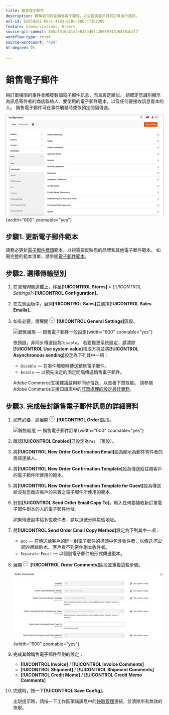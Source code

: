```yaml
---
title: 銷售電子郵件
description: 瞭解如何設定銷售電子郵件，以支援與客戶就其訂單進行通訊。
exl-id: b205dc61-08cc-4783-810c-686ccf2ba300
feature: Communications, Orders
source-git-commit: 8b5af316ab1d2e632ed5fc2066974326830ab3f7
workflow-type: tm+mt
source-wordcount: '424'
ht-degree: 0%

---
```


# 銷售電子郵件

與訂單相關的事件會觸發數個電子郵件訊息，而且設定類似。 請確定您識別顯示為訊息寄件者的商店聯絡人、要使用的電子郵件範本，以及任何要接收訊息復本的人。 銷售電子郵件可在事件觸發時或依預定間隔傳送。

![銷售組態 — 銷售電子郵件](./assets/config-sales-sales-email-full.png){width="600" zoomable="yes"}

## 步驟1. 更新電子郵件範本

請務必更新[電子郵件標頭](../systems/email-template-custom.md#header-template)範本，以視需要反映您的品牌和其他電子郵件範本。 如需完整的範本清單，請參閱[電子郵件範本](../systems/email-templates.md)。

## 步驟2. 選擇傳輸型別

1. 在&#x200B;_管理員_&#x200B;側邊欄上，移至&#x200B;**[!UICONTROL Stores]** > _[!UICONTROL Settings]_>**[!UICONTROL Configuration]**。

1. 在左側面板中，展開&#x200B;**[!UICONTROL Sales]**&#x200B;並選擇&#x200B;**[!UICONTROL Sales Emails]**。

1. 如有必要，請展開![擴充選擇器](../assets/icon-display-expand.png) **[!UICONTROL General Settings]**&#x200B;區段。

   ![銷售組態 — 銷售電子郵件一般設定](../configuration-reference/sales/assets/sales-emails-general-settings.png){width="600" zoomable="yes"}

   依預設，非同步傳送設為`Disable`。 若要變更系統設定，請清除&#x200B;**[!UICONTROL Use system value]**&#x200B;核取方塊並將&#x200B;**[!UICONTROL Asynchronous sending]**&#x200B;設定為下列其中一項：

   - `Disable` — 在事件觸發時傳送銷售電子郵件。
   - `Enable` — 以預先決定的固定間隔傳送銷售電子郵件。

   Adobe Commerce支援建議啟用非同步傳送，以改善下單效能。 請參閱Adobe Commerce支援知識庫中的[訂單處理的設定最佳實務](https://experienceleague.adobe.com/docs/commerce-operations/implementation-playbook/best-practices/maintenance/order-processing-configuration.html)。

## 步驟3. 完成每封銷售電子郵件訊息的詳細資料

1. 如有必要，請展開![擴充選擇器](../assets/icon-display-expand.png) **[!UICONTROL Order]**&#x200B;區段。

   ![銷售組態 — 銷售電子郵件訂單](../configuration-reference/sales/assets/sales-emails-order.png){width="600" zoomable="yes"}

1. 確認&#x200B;**[!UICONTROL Enabled]**&#x200B;已設定為`Yes` （預設）。

1. 將&#x200B;**[!UICONTROL New Order Confirmation Email]**&#x200B;設為顯示為郵件寄件者的商店連絡人。

1. 將&#x200B;**[!UICONTROL New Order Confirmation Template]**&#x200B;設為傳送給註冊客戶的電子郵件所使用的範本。

1. 將&#x200B;**[!UICONTROL New Order Confirmation Template for Guest]**&#x200B;設為傳送給沒有您商店帳戶的來賓之電子郵件所使用的範本。

1. 針對&#x200B;**[!UICONTROL Send Order Email Copy To]**，輸入任何要接收新訂單電子郵件副本的人的電子郵件地址。

   如果傳送副本給多位收件者，請以逗號分隔每個地址。

1. 將&#x200B;**[!UICONTROL Send Order Email Copy Method]**&#x200B;設定為下列其中一項：

   - `Bcc` — 在傳送給客戶的同一封電子郵件的標頭中包含收件者，以傳送&#x200B;_不公開的禮貌副本_。 客戶看不到密件副本收件者。
   - `Separate Email` — 以個別電子郵件的形式傳送復本。

1. 展開![擴充選擇器](../assets/icon-display-expand.png) **[!UICONTROL Order Comments]**&#x200B;區段並重複這些步驟。

   ![銷售組態 — 銷售電子郵件訂單註解](../configuration-reference/sales/assets/sales-emails-order-comments.png){width="600" zoomable="yes"}

1. 完成其餘銷售電子郵件型別的設定：

   - **[!UICONTROL Invoice]** / **[!UICONTROL Invoice Comments]**
   - **[!UICONTROL Shipment]** / **[!UICONTROL Shipment Comments]**
   - **[!UICONTROL Credit Memo]** / **[!UICONTROL Credit Memo Comments]**

1. 完成時，按一下&#x200B;**[!UICONTROL Save Config]**。

   出現提示時，請按一下工作區頂端訊息中的[快取管理](../systems/cache-management.md)連結，並清除所有無效的快取。

